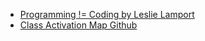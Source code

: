* [Programming != Coding by Leslie Lamport](https://youtu.be/uyLy7Fu4FB4?si=xkWUb8s6oKZmmSGt)
* [Class Activation Map Github](https://github.com/tetutaro/class_activation_mapping)

